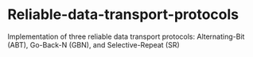 # Reliable-data-transport-protocols

Implementation of three reliable data transport protocols: Alternating-Bit (ABT), Go-Back-N (GBN), and Selective-Repeat (SR)
